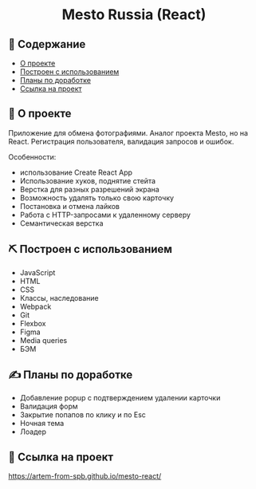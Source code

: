 <h1 align="center">Mesto Russia (React)<p></p></h1></p>


 ## 📝 Содержание

- [О проекте](#about)
- [Построен с использованием](#built_using)
- [Планы по доработке](#plans)
- [Ссылка на проект](#link)


## 🧐 <a name="about">О проекте</a>

Приложение для обмена фотографиями.
Аналог проекта Mesto, но на React. Регистрация пользователя, валидация запросов и
ошибок.

Особенности:

- использование Create React App
- Использование хуков, поднятие стейта
- Верстка для разных разрешений экрана
- Возможность удалять только свою карточку
- Постановка и отмена лайков
- Работа с HTTP-запросами к удаленному серверу
- Семантическая верстка

## ⛏️ Построен с использованием<a name="built_using"></a>

- JavaScript
- HTML
- CSS
- Классы, наследование
- Webpack
- Git
- Flexbox
- Figma
- Media queries
- БЭМ

 ## ✍️ <a name="plans">Планы по доработке</a>

- Добавление popup с подтверждением удалении карточки
- Валидация форм
- Закрытие попапов по клику и по Esc
- Ночная тема
- Лоадер


## 🚀 <a name="link">Ссылка на проект</a>

https://artem-from-spb.github.io/mesto-react/